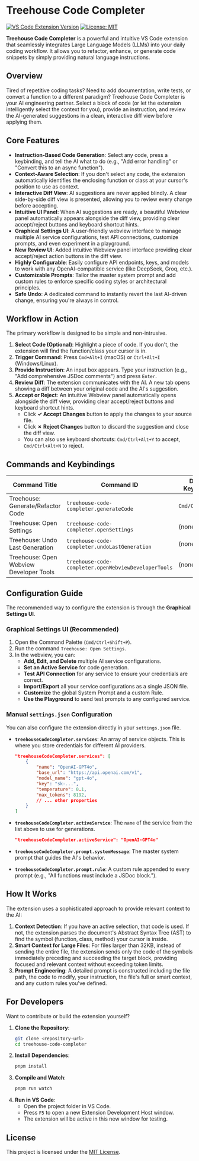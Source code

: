 # Treehouse Code Completer

[![VS Code Extension Version](https://img.shields.io/badge/version-0.1.0-blue.svg)](https://marketplace.visualstudio.com/items?itemName=local-dev.treehouse-code-completer)
[![License: MIT](https://img.shields.io/badge/License-MIT-yellow.svg)](https://opensource.org/licenses/MIT)

**Treehouse Code Completer** is a powerful and intuitive VS Code extension that seamlessly integrates Large Language Models (LLMs) into your daily coding workflow. It allows you to refactor, enhance, or generate code snippets by simply providing natural language instructions.

## Overview

Tired of repetitive coding tasks? Need to add documentation, write tests, or convert a function to a different paradigm? Treehouse Code Completer is your AI engineering partner. Select a block of code (or let the extension intelligently select the context for you), provide an instruction, and review the AI-generated suggestions in a clean, interactive diff view before applying them.

## Core Features

-   **Instruction-Based Code Generation**: Select any code, press a keybinding, and tell the AI what to do (e.g., "Add error handling" or "Convert this to an async function").
-   **Context-Aware Selection**: If you don't select any code, the extension automatically identifies the enclosing function or class at your cursor's position to use as context.
-   **Interactive Diff View**: AI suggestions are never applied blindly. A clear side-by-side diff view is presented, allowing you to review every change before accepting.
-   **Intuitive UI Panel**: When AI suggestions are ready, a beautiful Webview panel automatically appears alongside the diff view, providing clear accept/reject buttons and keyboard shortcut hints.
-   **Graphical Settings UI**: A user-friendly webview interface to manage multiple AI service configurations, test API connections, customize prompts, and even experiment in a playground.
-   **New Review UI**: Added intuitive Webview panel interface providing clear accept/reject action buttons in the diff view.
-   **Highly Configurable**: Easily configure API endpoints, keys, and models to work with any OpenAI-compatible service (like DeepSeek, Groq, etc.).
-   **Customizable Prompts**: Tailor the master system prompt and add custom rules to enforce specific coding styles or architectural principles.
-   **Safe Undo**: A dedicated command to instantly revert the last AI-driven change, ensuring you're always in control.

## Workflow in Action

The primary workflow is designed to be simple and non-intrusive.

1.  **Select Code (Optional)**: Highlight a piece of code. If you don't, the extension will find the function/class your cursor is in.
2.  **Trigger Command**: Press `Cmd+Alt+I` (macOS) or `Ctrl+Alt+I` (Windows/Linux).
3.  **Provide Instruction**: An input box appears. Type your instruction (e.g., "Add comprehensive JSDoc comments") and press `Enter`.
4.  **Review Diff**: The extension communicates with the AI. A new tab opens showing a diff between your original code and the AI's suggestion.
5.  **Accept or Reject**: An intuitive Webview panel automatically opens alongside the diff view, providing clear accept/reject buttons and keyboard shortcut hints.
    -   Click **✓ Accept Changes** button to apply the changes to your source file.
    -   Click **✗ Reject Changes** button to discard the suggestion and close the diff view.
    -   You can also use keyboard shortcuts: `Cmd/Ctrl+Alt+Y` to accept, `Cmd/Ctrl+Alt+N` to reject.

## Commands and Keybindings

| Command Title                        | Command ID                                    | Default Keybinding |
| ------------------------------------ | --------------------------------------------- | ------------------ |
| Treehouse: Generate/Refactor Code    | `treehouse-code-completer.generateCode`       | `Cmd/Ctrl+Alt+I`   |
| Treehouse: Open Settings             | `treehouse-code-completer.openSettings`       | (none)             |
| Treehouse: Undo Last Generation      | `treehouse-code-completer.undoLastGeneration` | (none)             |
| Treehouse: Open Webview Developer Tools | `treehouse-code-completer.openWebviewDeveloperTools` | (none)             |

## Configuration Guide

The recommended way to configure the extension is through the **Graphical Settings UI**.

### Graphical Settings UI (Recommended)

1.  Open the Command Palette (`Cmd/Ctrl+Shift+P`).
2.  Run the command `Treehouse: Open Settings`.
3.  In the webview, you can:
    -   **Add, Edit, and Delete** multiple AI service configurations.
    -   **Set an Active Service** for code generation.
    -   **Test API Connection** for any service to ensure your credentials are correct.
    -   **Import/Export** all your service configurations as a single JSON file.
    -   **Customize** the global System Prompt and a custom Rule.
    -   **Use the Playground** to send test prompts to any configured service.

### Manual `settings.json` Configuration

You can also configure the extension directly in your `settings.json` file.

-   **`treehouseCodeCompleter.services`**: An array of service objects. This is where you store credentials for different AI providers.
    ```json
    "treehouseCodeCompleter.services": [
        {
            "name": "OpenAI-GPT4o",
            "base_url": "https://api.openai.com/v1",
            "model_name": "gpt-4o",
            "key": "sk-...",
            "temperature": 0.1,
            "max_tokens": 8192,
            // ... other properties
        }
    ]
    ```

-   **`treehouseCodeCompleter.activeService`**: The `name` of the service from the list above to use for generations.
    ```json
    "treehouseCodeCompleter.activeService": "OpenAI-GPT4o"
    ```

-   **`treehouseCodeCompleter.prompt.systemMessage`**: The master system prompt that guides the AI's behavior.

-   **`treehouseCodeCompleter.prompt.rule`**: A custom rule appended to every prompt (e.g., "All functions must include a JSDoc block.").

## How It Works

The extension uses a sophisticated approach to provide relevant context to the AI:

1.  **Context Detection**: If you have an active selection, that code is used. If not, the extension parses the document's Abstract Syntax Tree (AST) to find the symbol (function, class, method) your cursor is inside.
2.  **Smart Context for Large Files**: For files larger than 32KB, instead of sending the entire file, the extension sends only the code of the symbols immediately preceding and succeeding the target block, providing focused and relevant context without exceeding token limits.
3.  **Prompt Engineering**: A detailed prompt is constructed including the file path, the code to modify, your instruction, the file's full or smart context, and any custom rules you've defined.

## For Developers

Want to contribute or build the extension yourself?

1.  **Clone the Repository**:
    ```sh
    git clone <repository-url>
    cd treehouse-code-completer
    ```
2.  **Install Dependencies**:
    ```sh
    pnpm install
    ```
3.  **Compile and Watch**:
    ```sh
    pnpm run watch
    ```
4.  **Run in VS Code**:
    -   Open the project folder in VS Code.
    -   Press `F5` to open a new Extension Development Host window.
    -   The extension will be active in this new window for testing.

## License

This project is licensed under the [MIT License](LICENSE).